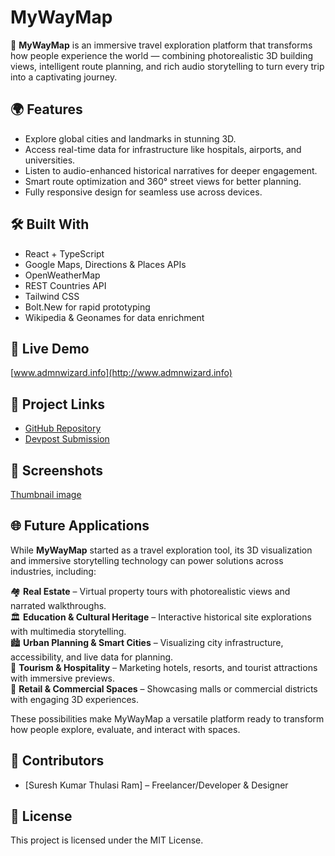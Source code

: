 # MyWayMap

🚀 **MyWayMap** is an immersive travel exploration platform that transforms how people experience the world — combining photorealistic 3D building views, intelligent route planning, and rich audio storytelling to turn every trip into a captivating journey.

## 🌍 Features
- Explore global cities and landmarks in stunning 3D.
- Access real-time data for infrastructure like hospitals, airports, and universities.
- Listen to audio-enhanced historical narratives for deeper engagement.
- Smart route optimization and 360° street views for better planning.
- Fully responsive design for seamless use across devices.

## 🛠️ Built With
- React + TypeScript
- Google Maps, Directions & Places APIs
- OpenWeatherMap
- REST Countries API
- Tailwind CSS
- Bolt.New for rapid prototyping
- Wikipedia & Geonames for data enrichment

## 🚀 Live Demo
[www.admnwizard.info](http://www.admnwizard.info)

## 📂 Project Links
- [GitHub Repository](https://www.github.com/sureshwizard/project1.git)
- [Devpost Submission](https://devpost.com/software/mywaymap?ref_content=my-projects-tab&ref_feature=my_projects)

## 📸 Screenshots
[Thumbnail image](https://github.com/user-attachments/assets/6073e9b2-0b1b-4c28-afff-38285a683efd)


## 🌐 Future Applications
While **MyWayMap** started as a travel exploration tool, its 3D visualization and immersive storytelling technology can power solutions across industries, including:

🏘️ **Real Estate** – Virtual property tours with photorealistic views and narrated walkthroughs.  
🏛️ **Education & Cultural Heritage** – Interactive historical site explorations with multimedia storytelling.  
🏙️ **Urban Planning & Smart Cities** – Visualizing city infrastructure, accessibility, and live data for planning.  
🏨 **Tourism & Hospitality** – Marketing hotels, resorts, and tourist attractions with immersive previews.  
🏪 **Retail & Commercial Spaces** – Showcasing malls or commercial districts with engaging 3D experiences.

These possibilities make MyWayMap a versatile platform ready to transform how people explore, evaluate, and interact with spaces.

## 🤝 Contributors
- [Suresh Kumar Thulasi Ram] – Freelancer/Developer & Designer

## 📜 License
This project is licensed under the MIT License.
